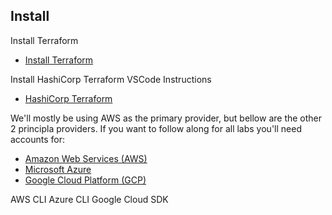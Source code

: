 ## Install
Install Terraform

* [Install Terraform](https://learn.hashicorp.com/tutorials/terraform/install-cli#install-terraform) 

Install HashiCorp Terraform VSCode Instructions

* [HashiCorp Terraform](https://marketplace.visualstudio.com/items?itemName=HashiCorp.terraform)

We'll mostly be using AWS as the primary provider, but bellow are the other 2 principla providers. If you want to follow along for all labs you'll need accounts for:

- [Amazon Web Services (AWS)](https://aws.amazon.com/)
- [Microsoft Azure](https://azure.microsoft.com)
- [Google Cloud Platform (GCP)](https://cloud.google.com)

AWS CLI
Azure CLI
Google Cloud SDK
